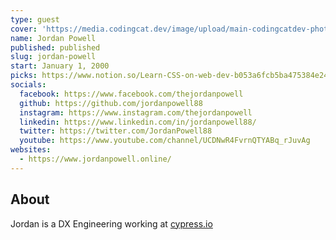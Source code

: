 ```yaml
---
type: guest
cover: 'https://media.codingcat.dev/image/upload/main-codingcatdev-photo/podcast-guest/jordanpowell88'
name: Jordan Powell
published: published
slug: jordan-powell
start: January 1, 2000
picks: https://www.notion.so/Learn-CSS-on-web-dev-b053a6fcb5ba475384e2472812269ad1, https://www.notion.so/GUI-Challenges-c37331dfe86c40b6b118a50220923623, https://www.notion.so/gradient-style-1032a3c3783f4175aec4c442a27a891f
socials:
  facebook: https://www.facebook.com/thejordanpowell
  github: https://github.com/jordanpowell88
  instagram: https://www.instagram.com/thejordanpowell
  linkedin: https://www.linkedin.com/in/jordanpowell88/
  twitter: https://twitter.com/JordanPowell88
  youtube: https://www.youtube.com/channel/UCDNwR4FvrnQTYABq_rJuvAg
websites:
  - https://www.jordanpowell.online/
---
```


## About

Jordan is a DX Engineering working at [cypress.io](https://cypress.io)
